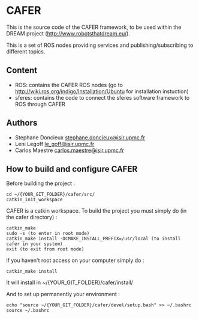 CAFER
=====

This is the source code of the CAFER framework, to be used within the DREAM project (http://www.robotsthatdream.eu/).

This is a set of ROS nodes providing services and publishing/subscribing to different topics.

Content
-------

* ROS: contains the CAFER ROS nodes (go to http://wiki.ros.org/indigo/Installation/Ubuntu for installation instuction)
* sferes: contains the code to connect the sferes software framework to ROS through CAFER

Authors
-------
- Stephane Doncieux stephane.doncieux@isir.upmc.fr
- Leni Legoff le_goff@isir.upmc.fr
- Carlos Maestre carlos.maestre@isir.upmc.fr

How to build and configure CAFER
--------------------------------

Before building the project :
```
cd ~/{YOUR_GIT_FOLDER}/cafer/src/
catkin_init_workspace
```

CAFER is a catkin workspace. To build the project you must simply do (in the cafer directory) :
```
catkin_make
sudo -s (to enter in root mode)
catkin_make install -DCMAKE_INSTALL_PREFIX=/usr/local (to install cafer in your system)
exit (to exit from root mode)
```

if you haven't root access on your computer simply do :
```
catkin_make install 
```
It will install in ~/{YOUR_GIT_FOLDER}/cafer/install/

And to set up permanently your environment :
```
echo "source ~/{YOUR_GIT_FOLDER}/cafer/devel/setup.bash" >> ~/.bashrc 
source ~/.bashrc
```

